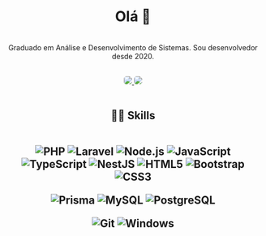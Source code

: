 <h1 align="center">
Olá 👋
</h1>



<p align="center">
<br/>Graduado em Análise e Desenvolvimento de Sistemas. Sou desenvolvedor desde 2020.<br/>
  
</p>
<br/>
<div align=center>
<a href="mailto:diegolopes32@hotmail.com" alt="Outlook">
  <img src="https://img.shields.io/badge/diegolopes32@hotmail.com-0078D4?style=for-the-badge&logoColor=white&logo=Microsoft+Outlook&link=mailto:diegolopes32@hotmail.com" style="border-radius:5px"/>
</a>
<a href="https://www.linkedin.com/in/diego-b-lopes/">
  <img src="https://img.shields.io/badge/Diego%20Lopes-0e76a8?style=for-the-badge&logo=Linkedin&link=https://www.linkedin.com/in/diego-b-lopes/" style="border-radius:5px"/>
</a>
</div>
<br/>
<h2 align='center'>
👨‍💻  Skills
<br>
<br/>

![PHP](https://img.shields.io/static/v1?style=for-the-badge&message=PHP&color=777BB4&logo=PHP&logoColor=FFFFFF&label=)
![Laravel](https://img.shields.io/static/v1?style=for-the-badge&message=Laravel&color=FF2D20&logo=Laravel&logoColor=FFFFFF&label=)
![Node.js](https://img.shields.io/static/v1?style=for-the-badge&message=Node.js&color=339933&logo=Node.js&logoColor=FFFFFF&label=)
![JavaScript](https://img.shields.io/static/v1?style=for-the-badge&message=JavaScript&color=222222&logo=JavaScript&logoColor=F7DF1E&label=)
![TypeScript](https://img.shields.io/static/v1?style=for-the-badge&message=TypeScript&color=3178C6&logo=TypeScript&logoColor=FFFFFF&label=)
![NestJS](https://img.shields.io/static/v1?style=for-the-badge&message=NestJS&color=E0234E&logo=NestJS&logoColor=FFFFFF&label=)
![HTML5](https://img.shields.io/static/v1?style=for-the-badge&message=HTML5&color=E34F26&logo=HTML5&logoColor=FFFFFF&label=)
![Bootstrap](https://img.shields.io/static/v1?style=for-the-badge&message=Bootstrap&color=7952B3&logo=Bootstrap&logoColor=FFFFFF&label=)
![CSS3](https://img.shields.io/static/v1?style=for-the-badge&message=CSS3&color=1572B6&logo=CSS3&logoColor=FFFFFF&label=)

![Prisma](https://img.shields.io/static/v1?style=for-the-badge&message=Prisma&color=2D3748&logo=Prisma&logoColor=FFFFFF&label=)
![MySQL](https://img.shields.io/static/v1?style=for-the-badge&message=MySQL&color=4479A1&logo=MySQL&logoColor=FFFFFF&label=)
![PostgreSQL](https://img.shields.io/static/v1?style=for-the-badge&message=PostgreSQL&color=4169E1&logo=PostgreSQL&logoColor=FFFFFF&label=)

![Git](https://img.shields.io/static/v1?style=for-the-badge&message=Git&color=F05032&logo=Git&logoColor=FFFFFF&label=)
![Windows](https://img.shields.io/static/v1?style=for-the-badge&message=Windows&color=0078D6&logo=Windows&logoColor=FFFFFF&label=)


<h2 align='center'>
